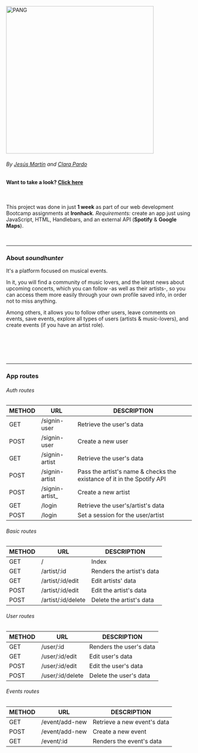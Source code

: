 <img src="https://res.cloudinary.com/clarapardo/image/upload/v1653770111/soundhunter_logo_green_kertqz.png" alt="PANG" width="400px"/>

###### By [Jesús Martín](https://github.com/yimapop) and [Clara Pardo](https://github.com/clarapardo)

#### Want to take a look? [Click here](https://soundhunter.herokuapp.com/)

<br>

This project was done in just **1 week** as part of our web development Bootcamp assignments at **Ironhack**. 
*Requirements:* create an app just using JavaScript, HTML, Handlebars, and an external API (**Spotify** & **Google Maps**). 

<br>

---
### About *soundhunter*

It's a platform focused on musical events. 

In it, you will find a community of music lovers, and the latest news about upcoming concerts, which you can follow -as well as their artists-, so you can access them more easily through your own profile saved info, in order not to miss anything.

Among others, it allows you to follow other users, leave comments on events, save events, explore all types of users (artists & music-lovers), and create events (if you have an artist role).


<br><br><br>
<br>

---
### App routes
###### Auth routes
| METHOD | URL | DESCRIPTION |
| --- | --- | --- |
| GET | /signin-user | Retrieve the user's data |
| POST | /signin-user | Create a new user |
| GET | /signin-artist | Retrieve the user's data |
| POST | /signin-artist | Pass the artist's name & checks the existance of it in the Spotify API |
| POST | /signin-artist_ | Create a new artist |
| GET | /login | Retrieve the user's/artist's data |
| POST | /login | Set a session for the user/artist |


###### Basic routes
| METHOD | URL | DESCRIPTION |
| --- | --- | --- |
| GET | / | Index |
| GET | /artist/:id | Renders the artist's data |
| GET | /artist/:id/edit | Edit artists' data |
| POST | /artist/:id/edit | Edit the artist's data |
| POST | /artist/:id/delete | Delete the artist's data |


###### User routes
| METHOD | URL | DESCRIPTION |
| --- | --- | --- |
| GET | /user/:id | Renders the user's data |
| GET | /user/:id/edit | Edit user's data |
| POST | /user/:id/edit | Edit the user's data |
| POST | /user/:id/delete | Delete the user's data |


###### Events routes
| METHOD | URL | DESCRIPTION |
| --- | --- | --- |
| GET | /event/add-new | Retrieve a new event's data |
| POST | /event/add-new | Create a new event |
| GET | /event/:id | Renders the event's data |


